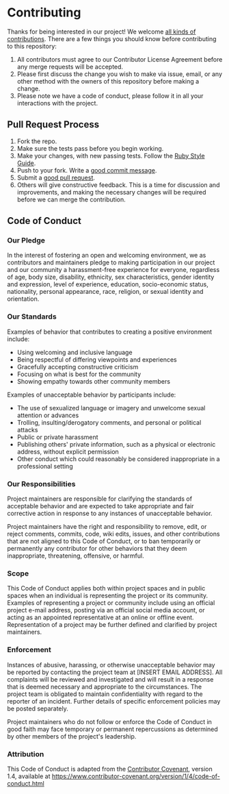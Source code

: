 # Contributing

Thanks for being interested in our project! We welcome [all kinds of contributions](https://opensource.guide/how-to-contribute/). There are a few things you should know before contributing to this repository:

1. All contributors must agree to our Contributor License Agreement before any merge requests will be accepted.
2. Please first discuss the change you wish to make via issue, email, or any other method with the owners of this repository before making a change.
3. Please note we have a code of conduct, please follow it in all your interactions with the project.

## Pull Request Process

1. Fork the repo.
2. Make sure the tests pass before you begin working.
3. Make your changes, with new passing tests. Follow the [Ruby Style Guide](https://github.com/rubocop-hq/ruby-style-guide).
4. Push to your fork. Write a [good commit message](https://tbaggery.com/2008/04/19/a-note-about-git-commit-messages.html).
5. Submit a [good pull request](https://blog.github.com/2015-01-21-how-to-write-the-perfect-pull-request/).
6. Others will give constructive feedback. This is a time for discussion and improvements, and making the necessary changes will be required before we can merge the contribution.

## Code of Conduct

### Our Pledge

In the interest of fostering an open and welcoming environment, we as
contributors and maintainers pledge to making participation in our project and
our community a harassment-free experience for everyone, regardless of age, body
size, disability, ethnicity, sex characteristics, gender identity and expression,
level of experience, education, socio-economic status, nationality, personal
appearance, race, religion, or sexual identity and orientation.

### Our Standards

Examples of behavior that contributes to creating a positive environment
include:

* Using welcoming and inclusive language
* Being respectful of differing viewpoints and experiences
* Gracefully accepting constructive criticism
* Focusing on what is best for the community
* Showing empathy towards other community members

Examples of unacceptable behavior by participants include:

* The use of sexualized language or imagery and unwelcome sexual attention or
  advances
* Trolling, insulting/derogatory comments, and personal or political attacks
* Public or private harassment
* Publishing others' private information, such as a physical or electronic
  address, without explicit permission
* Other conduct which could reasonably be considered inappropriate in a
  professional setting

### Our Responsibilities

Project maintainers are responsible for clarifying the standards of acceptable
behavior and are expected to take appropriate and fair corrective action in
response to any instances of unacceptable behavior.

Project maintainers have the right and responsibility to remove, edit, or
reject comments, commits, code, wiki edits, issues, and other contributions
that are not aligned to this Code of Conduct, or to ban temporarily or
permanently any contributor for other behaviors that they deem inappropriate,
threatening, offensive, or harmful.

### Scope

This Code of Conduct applies both within project spaces and in public spaces
when an individual is representing the project or its community. Examples of
representing a project or community include using an official project e-mail
address, posting via an official social media account, or acting as an appointed
representative at an online or offline event. Representation of a project may be
further defined and clarified by project maintainers.

### Enforcement

Instances of abusive, harassing, or otherwise unacceptable behavior may be
reported by contacting the project team at [INSERT EMAIL ADDRESS]. All
complaints will be reviewed and investigated and will result in a response that
is deemed necessary and appropriate to the circumstances. The project team is
obligated to maintain confidentiality with regard to the reporter of an incident.
Further details of specific enforcement policies may be posted separately.

Project maintainers who do not follow or enforce the Code of Conduct in good
faith may face temporary or permanent repercussions as determined by other
members of the project's leadership.

### Attribution

This Code of Conduct is adapted from the [Contributor Covenant][homepage], version 1.4,
available at https://www.contributor-covenant.org/version/1/4/code-of-conduct.html

[homepage]: https://www.contributor-covenant.org
[version]: http://contributor-covenant.org/version/1/4/

